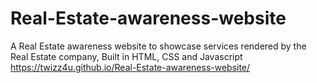 # Real-Estate-awareness-website
A Real Estate awareness website to showcase services rendered by the Real Estate company, Built in HTML, CSS and Javascript
https://twizz4u.github.io/Real-Estate-awareness-website/
